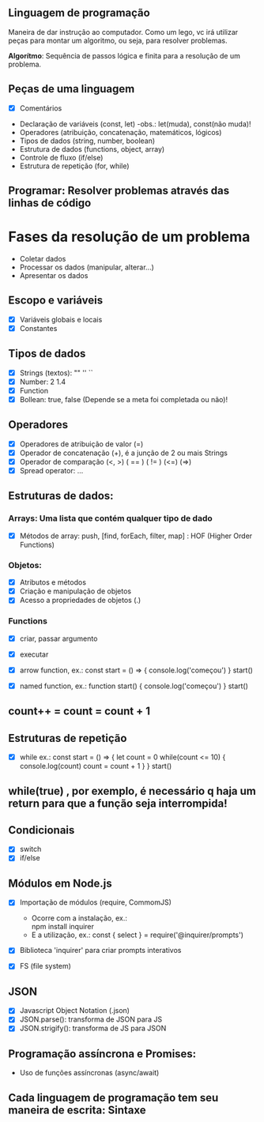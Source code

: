 ## Linguagem de programação

Maneira de dar instrução ao computador.
Como um lego, vc irá utilizar peças para montar um algoritmo, ou seja, para resolver problemas.

   **Algorítmo**: Sequência de passos lógica e finita para a resolução de um problema.

## Peças de uma linguagem

- [x] Comentários
- Declaração de variáveis (const, let)
  -obs.: let(muda), const(não muda)!
- Operadores (atribuição, concatenação, matemáticos, lógicos)
- Tipos de dados (string, number, boolean)
- Estrutura de dados (functions, object, array)
- Controle de fluxo (if/else)
- Estrutura de repetição (for, while)

## Programar: Resolver problemas através das linhas de código

# Fases da resolução de um problema

- Coletar dados
- Processar os dados (manipular, alterar...)
- Apresentar os dados

## Escopo e variáveis

- [x] Variáveis globais e locais
- [x] Constantes

## Tipos de dados

- [x] Strings (textos): "" '' ``
- [x] Number: 2  1.4
- [x] Function
- [x] Bollean: true, false (Depende se a meta foi completada ou não)!

## Operadores

- [x] Operadores de atribuição de valor (=)
- [x] Operador de concatenação (+), é a junção de 2 ou mais Strings
- [x] Operador de comparação (<, >)  ( == )  ( != )  (<=)  (=>)
- [x] Spread operator: ...

## Estruturas de dados:

### Arrays: Uma lista que contém qualquer tipo de dado

- [x] Métodos de array: push, [find, forEach, filter, map] : HOF (Higher Order Functions)

### Objetos:

- [x] Atributos e métodos
- [x] Criação e manipulação de objetos
- [x] Acesso a propriedades de objetos (.)

### Functions

- [x] criar, passar argumento
- [x] executar
- [x] arrow function, ex.: 
const start = () => {
   console.log('começou')
}
start()

- [x] named function, ex.:
function start() {
   console.log('começou')
}
start()

## count++   =    count = count + 1

## Estruturas de repetição

- [x] while  ex.: 
const start = () => {
    let count = 0 
    while(count <= 10) {
    console.log(count)
    count = count + 1
    }
}
start()

## while(true) , por exemplo, é necessário q haja um return para que a função seja interrompida!


## Condicionais

- [x] switch
- [x] if/else

## Módulos em Node.js

- [x] Importação de módulos (require, CommomJS)
   - Ocorre com a instalação, ex.:  
     npm install inquirer 
   - E a utilização, ex.: 
     const { select } = require('@inquirer/prompts')

- [x] Biblioteca 'inquirer' para criar prompts interativos

- [x] FS (file system)

## JSON
- [x] Javascript Object Notation (.json)
- [x] JSON.parse(): transforma de JSON para JS
- [x] JSON.strigify(): transforma de JS para JSON

## Programação assíncrona e Promises:

- Uso de funções assíncronas (async/await)

## Cada linguagem de programação tem seu maneira de escrita: Sintaxe
